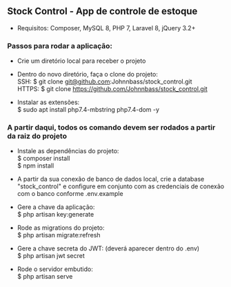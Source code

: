 ## Stock Control - App de controle de estoque

- Requisitos: Composer, MySQL 8, PHP 7, Laravel 8, jQuery 3.2+

### Passos para rodar a aplicação:

- Crie um diretório local para receber o projeto

- Dentro do novo diretório, faça o clone do projeto:<br>
  SSH: $ git clone git@github.com:Johnnbass/stock_control.git<br>
  HTTPS: $ git clone https://github.com/Johnnbass/stock_control.git

- Instalar as extensões:<br>
  $ sudo apt install php7.4-mbstring php7.4-dom -y

### A partir daqui, todos os comando devem ser rodados a partir da raiz do projeto

- Instale as dependências do projeto:<br>
  $ composer install<br>
  $ npm install

- A partir da sua conexão de banco de dados local, crie a database "stock_control" e configure em conjunto com as credenciais de conexão com o banco conforme .env.example

- Gere a chave da aplicação:<br>
  $ php artisan key:generate

- Rode as migrations do projeto:<br>
  $ php artisan migrate:refresh

- Gere a chave secreta do JWT: (deverá aparecer dentro do .env)<br>
  $ php artisan jwt secret

- Rode o servidor embutido:<br>
  $ php artisan serve
